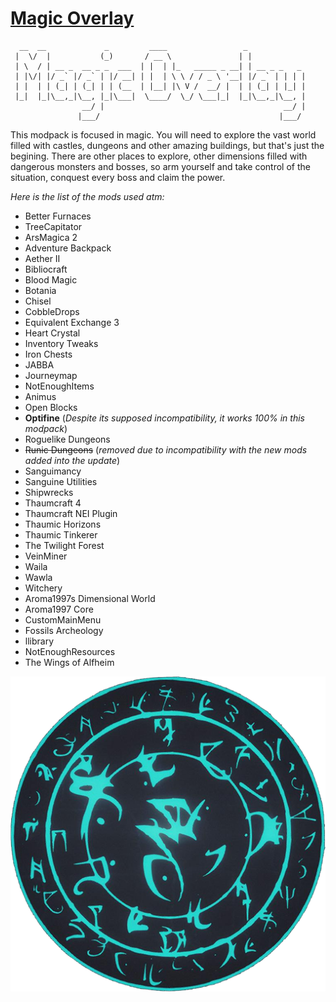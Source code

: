 # [Magic Overlay](https://www.technicpack.net/modpack/magic-overlays.1191019)

```
  __  __             _         ____                 _             
 |  \/  |           (_)       / __ \               | |            
 | \  / | __ _  __ _ _  ___  | |  | |_   _____ _ __| | __ _ _   _ 
 | |\/| |/ _` |/ _` | |/ __| | |  | \ \ / / _ \ '__| |/ _` | | | |
 | |  | | (_| | (_| | | (__  | |__| |\ V /  __/ |  | | (_| | |_| |
 |_|  |_|\__,_|\__, |_|\___|  \____/  \_/ \___|_|  |_|\__,_|\__, |
                __/ |                                        __/ |
               |___/                                        |___/ 
```

This modpack is focused in magic. You will need to explore the vast world filled with castles, dungeons and other amazing buildings, but that's just the begining. There are other places to explore, other dimensions filled with dangerous monsters and bosses, so arm yourself and take control of the situation, conquest every boss and claim the power.

*Here is the list of the mods used atm:*

* Better Furnaces
* TreeCapitator
* ArsMagica 2
* Adventure Backpack
* Aether II
* Bibliocraft
* Blood Magic
* Botania
* Chisel
* CobbleDrops
* Equivalent Exchange 3
* Heart Crystal
* Inventory Tweaks
* Iron Chests
* JABBA
* Journeymap
* NotEnoughItems
* Animus
* Open Blocks
* **Optifine** (*Despite its supposed incompatibility, it works 100% in this modpack*)
* Roguelike Dungeons
* ~~Runic Dungeons~~ (*removed due to incompatibility with the new mods added into the update*)
* Sanguimancy
* Sanguine Utilities
* Shipwrecks
* Thaumcraft 4
* Thaumcraft NEI Plugin
* Thaumic Horizons
* Thaumic Tinkerer
* The Twilight Forest
* VeinMiner
* Waila
* Wawla
* Witchery
* Aroma1997s Dimensional World
* Aroma1997 Core
* CustomMainMenu
* Fossils Archeology
* llibrary
* NotEnoughResources
* The Wings of Alfheim

![Magic OVerlay Logo](https://raw.githubusercontent.com/sephiroth1993/MagicOverlay/master/Logo.png)
